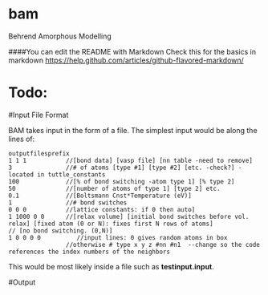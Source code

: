 # bam
Behrend Amorphous Modelling

####You can edit the README with Markdown 
Check this for the basics in markdown https://help.github.com/articles/github-flavored-markdown/

# Todo:


#Input File Format

BAM takes input in the form of a file. The simplest input would be along the lines of:
```text
outputfilesprefix
1 1 1           //[bond data] [vasp file] [nn table -need to remove]
3               //# of atoms [type #1] [type #2] [etc. -check?] -located in tuttle_constants
100             //[% of bond switching -atom type 1] [% type 2]
50              //[number of atoms of type 1] [type 2] etc.
0.1             //[Boltsmann Cnst*Temperature (eV)]
1               //# bond switches           
0 0 0           //lattice constants: if 0 then auto]
1 1000 0 0      //[relax volume] [initial bond switches before vol. relax] [fixed atom (0 or N): fixes first N rows of atoms]                   // [no bond switching. (0,N)]
1 0 0 0 0          //input lines: 0 gives random atoms in box
                //otherwise # type x y z #nn #n1  --change so the code references the index numbers of the neighbors
```

This would be most likely inside a file such as **testinput.input**.

#Output

